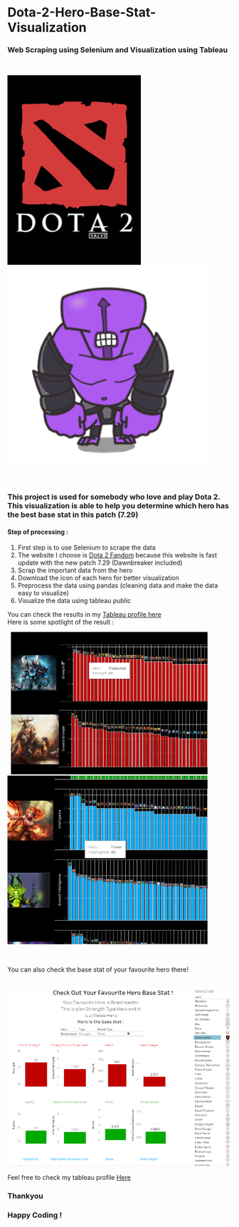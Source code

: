 # Dota-2-Hero-Base-Stat-Visualization
### Web Scraping using Selenium and Visualization using Tableau
<br>
<p float="left">
  <img src='dota2.png' width="300" />
  <img src='faceless void.gif' width="450" /> 
</p> <br>

### This project is used for somebody who love and play Dota 2. This visualization is able to help you determine which hero has the best base stat in this patch (7.29) <br>

#### Step of processing : <br>

1. First step is to use Selenium to scrape the data
2. The website I choose is <a href='https://dota2.fandom.com/wiki/Dota_2_Wiki'>Dota 2 Fandom</a> because this website is fast update with the new patch 7.29 (Dawnbreaker included)
3. Scrap the important data from the hero
4. Download the icon of each hero for better visualization
5. Preprocess the data using pandas (cleaning data and make the data easy to visualize)
6. Visualize the data using tableau public

You can check the results in my <a href='https://public.tableau.com/profile/johan.klemantan.widagdo#!/vizhome/Dota27_29HeroBaseStat/Story1'>Tableau profile here </a>
<br>
Here is some spotlight of the result :
<p float="left">
  <img src='result1.PNG' width="450" />
  <img src='result3.png' width="450" /> 
</p> <br>

You can also check the base stat of your favourite hero there! <br><br><br>
<img src='result4.PNG'>


Feel free to check my tableau profile <a href='https://public.tableau.com/profile/johan.klemantan.widagdo#!/'>Here</a>


### Thankyou
### Happy Coding !
